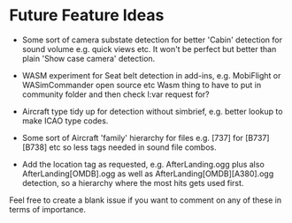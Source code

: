# Future Feature Ideas

- Some sort of camera substate detection for better 'Cabin' detection for sound volume e.g. quick views etc. It won't be perfect but better than plain 'Show case camera' detection.

- WASM experiment for Seat belt detection in add-ins, e.g. MobiFlight or WASimCommander open source etc
  Wasm thing to have to put in community folder and then check l:var request for?

- Aircraft type tidy up for detection without simbrief, e.g. better lookup to make ICAO type codes.

- Some sort of Aircraft 'family' hierarchy for files e.g. [737] for [B737] [B738] etc so less tags needed in sound file combos.

- Add the location tag as requested, e.g. AfterLanding.ogg plus also AfterLanding[OMDB].ogg as well as AfterLanding[OMDB][A380].ogg detection, so a hierarchy where the most hits gets used first.

Feel free to create a blank issue if you want to comment on any of these in terms of importance.